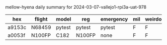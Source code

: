 mellow-hyena daily summary for 2024-03-07-vallejo1-rpi3a-uat-978

|hex|flight|model|reg|emergency|mil|weirdo|
|--|--|--|--|--|--|--|
|a9153c|N68459|pytest|pytest|pytest|F|F|
|a0053f|N100FP|C182|N100FP|none|F|F|
